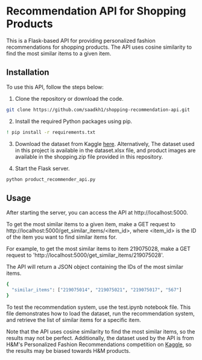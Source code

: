 # Recommendation API for Shopping Products

This is a Flask-based API for providing personalized fashion recommendations for shopping products. The API uses cosine similarity to find the most similar items to a given item.

## Installation

To use this API, follow the steps below:

1. Clone the repository or download the code.

```bash
git clone https://github.com/saadkh1/shopping-recommendation-api.git
```

2. Install the required Python packages using pip.

```bash
! pip install -r requirements.txt
```

3. Download the dataset from Kaggle [here](https://www.kaggle.com/competitions/h-and-m-personalized-fashion-recommendations/data). Alternatively, The dataset used in this project is available in the dataset.xlsx file, and product images are available in the shopping.zip file provided in this repository.

4. Start the Flask server.

```bash
python product_recommender_api.py
```

## Usage

After starting the server, you can access the API at http://localhost:5000.

To get the most similar items to a given item, make a GET request to http://localhost:5000/get_similar_items/<item_id>, where <item_id> is the ID of the item you want to find similar items for.

For example, to get the most similar items to item 219075028, make a GET request to 'http://localhost:5000/get_similar_items/219075028'.

The API will return a JSON object containing the IDs of the most similar items.

```bash
{
  "similar_items": ["219075014", "219075021", "219075017", "567"]
}
```

To test the recommendation system, use the test.ipynb notebook file. This file demonstrates how to load the dataset, run the recommendation system, and retrieve the list of similar items for a specific item.


Note that the API uses cosine similarity to find the most similar items, so the results may not be perfect. Additionally, the dataset used by the API is from H&M's Personalized Fashion Recommendations competition on [Kaggle](https://www.kaggle.com/competitions/h-and-m-personalized-fashion-recommendations/data), so the results may be biased towards H&M products.

